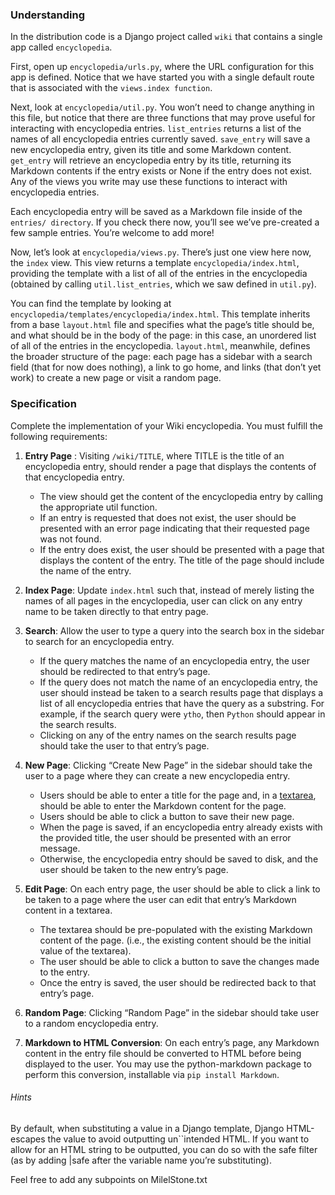 ### Understanding
In the distribution code is a Django project called `wiki` that contains a single app called `encyclopedia`.

First, open up `encyclopedia/urls.py`, where the URL configuration for this app is defined. Notice that we have started you with a single default route that is associated with the `views.index function`.

Next, look at `encyclopedia/util.py`. You won’t need to change anything in this file, but notice that there are three functions that may prove useful for interacting with encyclopedia entries. `list_entries` returns a list of the names of all encyclopedia entries currently saved. `save_entry` will save a new encyclopedia entry, given its title and some Markdown content. `get_entry` will retrieve an encyclopedia entry by its title, returning its Markdown contents if the entry exists or None if the entry does not exist. Any of the views you write may use these functions to interact with encyclopedia entries.

Each encyclopedia entry will be saved as a Markdown file inside of the `entries/ directory`. If you check there now, you’ll see we’ve pre-created a few sample entries. You’re welcome to add more!

Now, let’s look at `encyclopedia/views.py`. There’s just one view here now, the `index` view. This view returns a template `encyclopedia/index.html`, providing the template with a list of all of the entries in the encyclopedia (obtained by calling `util.list_entries`, which we saw defined in `util.py`).

You can find the template by looking at `encyclopedia/templates/encyclopedia/index.html`. This template inherits from a base `layout.html` file and specifies what the page’s title should be, and what should be in the body of the page: in this case, an unordered list of all of the entries in the encyclopedia. `layout.html`, meanwhile, defines the broader structure of the page: each page has a sidebar with a search field (that for now does nothing), a link to go home, and links (that don’t yet work) to create a new page or visit a random page.

### Specification
Complete the implementation of your Wiki encyclopedia. You must fulfill the following requirements:

1. **Entry Page** : Visiting `/wiki/TITLE`, where TITLE is the title of an encyclopedia entry, should render a page that displays the contents of that encyclopedia entry.
	- The view should get the content of the encyclopedia entry by calling the appropriate util function.
	- If an entry is requested that does not exist, the user should be presented with an error page indicating that their requested page was not found.
	- If the entry does exist, the user should be presented with a page that displays the content of the entry. The title of the page should include the name of the entry.

2. **Index Page**: Update `index.html` such that, instead of merely listing the names of all pages in the encyclopedia, user can click on any entry name to be taken directly to that entry page.

3. **Search**: Allow the user to type a query into the search box in the sidebar to search for an encyclopedia entry.
	- If the query matches the name of an encyclopedia entry, the user should be redirected to that entry’s page.
	- If the query does not match the name of an encyclopedia entry, the user should instead be taken to a search results page that displays a list of all encyclopedia entries that have the query as a substring. For example, if the search query were `ytho`, then `Python` should appear in the search results.
	- Clicking on any of the entry names on the search results page should take the user to that entry’s page.
	
4. **New Page**: Clicking “Create New Page” in the sidebar should take the user to a page where they can create a new encyclopedia entry.
	- Users should be able to enter a title for the page and, in a [textarea][1], should be able to enter the Markdown content for the page.
	- Users should be able to click a button to save their new page.
	- When the page is saved, if an encyclopedia entry already exists with the provided title, the user should be presented with an error message.
	- Otherwise, the encyclopedia entry should be saved to disk, and the user should be taken to the new entry’s page.
	
5. **Edit Page**: On each entry page, the user should be able to click a link to be taken to a page where the user can edit that entry’s Markdown content in a textarea.
	- The textarea should be pre-populated with the existing Markdown content of the page. (i.e., the existing content should be the initial value of the textarea).
	- The user should be able to click a button to save the changes made to the entry.
	 - Once the entry is saved, the user should be redirected back to that entry’s page.
	 
6. **Random Page**: Clicking “Random Page” in the sidebar should take user to a random encyclopedia entry.

7. **Markdown to HTML Conversion**: On each entry’s page, any Markdown content in the entry file should be converted to HTML before being displayed to the user. You may use the python-markdown package to perform this conversion, installable via `pip install Markdown`.
###### Hints
By default, when substituting a value in a Django template, Django HTML-escapes the value to avoid outputting un``intended HTML. If you want to allow for an HTML string to be outputted, you can do so with the safe filter (as by adding |safe after the variable name you’re substituting).

[1]: https://www.w3schools.com/tags/tag_textarea.asp "textarea"

Feel free to add any subpoints on MilelStone.txt
